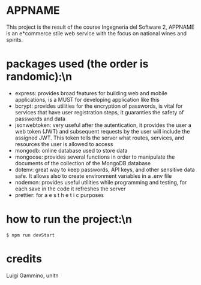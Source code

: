 # APPNAME #

This project is the result of the course Ingegneria del Software 2,
APPNAME is an e*commerce stile web service with the focus on national wines and spirits.

# packages used (the order is randomic):\n
* express: provides broad features for building web and mobile applications, is a MUST for developing application like this
* bcrypt: provides utilities for the encryption of passwords, is vital for services that have user registration steps, it guaranties the safety of passwords and data
* jsonwebtoken: very useful after the autentication, it provides the user a web token (JWT) and subsequent requests by the user will include the assigned JWT. This token tells the server what routes, services, and resources the user is allowed to access
* mongodb: online database used to store data
* mongoose: provides several functions in order to manipulate the documents of the collection of the MongoDB database
* dotenv: great way to keep passwords, API keys, and other sensitive data safe. It allows also to create environment variables in a .env file
* nodemon: provides useful utilities while programming and testing, for each save in the code it refreshes the server
* prettier: for a e s t h e t i c purposes

# how to run the project:\n
    $ npm run devStart

# credits
Luigi Gammino, unitn
